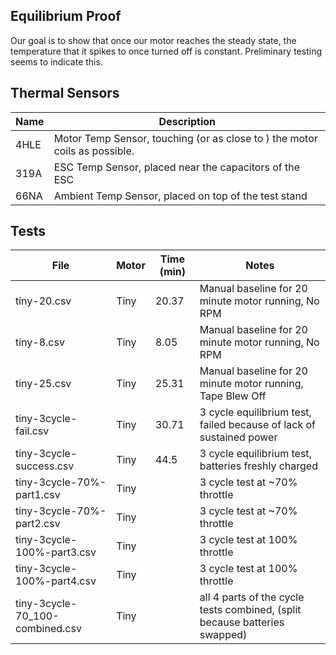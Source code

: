 ## Equilibrium Proof

Our goal is to show that once our motor reaches the steady state, the temperature that it spikes to once turned off is constant. Preliminary testing seems to indicate this.

## Thermal Sensors

| Name      | Description                                                                   |
|-----------|-------------------------------------------------------------------------------|
| 4HLE      | Motor Temp Sensor, touching (or as close to ) the motor coils as possible.    |
| 319A      | ESC Temp Sensor, placed near the capacitors of the ESC                        |
| 66NA      | Ambient Temp Sensor, placed on top of the test stand                          |

## Tests

| File                                  | Motor             | Time (min)                | Notes                                                                         |
|---------------------------------------|-------------------|---------------------------|-------------------------------------------------------------------------------|
| tiny-20.csv                           | Tiny              | 20.37                     | Manual baseline for 20 minute motor running, No RPM                           |
| tiny-8.csv                            | Tiny              | 8.05                      | Manual baseline for 20 minute motor running, No RPM                           |
| tiny-25.csv                           | Tiny              | 25.31                     | Manual baseline for 20 minute motor running, Tape Blew Off                    |
| tiny-3cycle-fail.csv                  | Tiny              | 30.71                     | 3 cycle equilibrium test, failed because of lack of sustained power           |
| tiny-3cycle-success.csv               | Tiny              | 44.5                      | 3 cycle equilibrium test, batteries freshly charged                           |
| tiny-3cycle-70%-part1.csv             | Tiny              |                           | 3 cycle test at ~70% throttle                                                 |
| tiny-3cycle-70%-part2.csv             | Tiny              |                           | 3 cycle test at ~70% throttle                                                 |
| tiny-3cycle-100%-part3.csv            | Tiny              |                           | 3 cycle test at 100% throttle                                                 |
| tiny-3cycle-100%-part4.csv            | Tiny              |                           | 3 cycle test at 100% throttle                                                 |
| tiny-3cycle-70_100-combined.csv       | Tiny              |                           | all 4 parts of the cycle tests combined, (split because batteries swapped)    |

